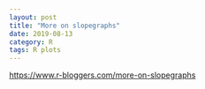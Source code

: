 ```yaml
---
layout: post
title: "More on slopegraphs"
date: 2019-08-13
category: R
tags: R plots
---
```



<a href="https://www.r-bloggers.com/more-on-slopegraphs">https://www.r-bloggers.com/more-on-slopegraphs</a>
